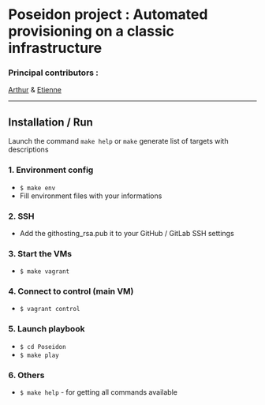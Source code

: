 # Poseidon project : Automated provisioning on a classic infrastructure
### Principal contributors :
[Arthur][A]
& [Etienne][E]

[A]:https://github.com/adjikpo
[E]:https://github.com/Lorddistrict

---------------------------------------------------------
## Installation / Run

Launch the command  `make help` or `make` generate list of targets with descriptions

### 1. Environment config

- `$ make env`
- Fill environment files with your informations

### 2. SSH

-  Add the githosting_rsa.pub it to your GitHub / GitLab SSH settings

### 3. Start the VMs

- `$ make vagrant`

### 4. Connect to control (main VM)

- `$ vagrant control`

### 5. Launch playbook

- `$ cd Poseidon`
- `$ make play`

### 6. Others

- `$ make help` - for getting all commands available
